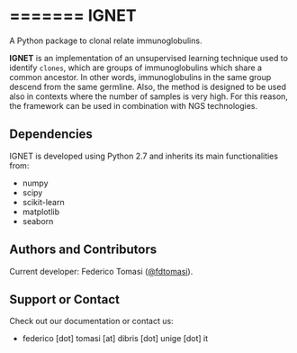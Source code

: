 =======
IGNET
=======
A Python package to clonal relate immunoglobulins.

**IGNET** is an implementation of an unsupervised learning technique
used to identify `clones`, which are groups of immunoglobulins which share
a common ancestor. In other words, immunoglobulins in the same group descend
from the same germline.
Also, the method is designed to be used also in contexts where
the number of samples is very high. For this reason, the framework can be used
in combination with NGS technologies.

## Dependencies
IGNET is developed using Python 2.7 and inherits its main functionalities from:

* numpy
* scipy
* scikit-learn
* matplotlib
* seaborn

## Authors and Contributors
Current developer: Federico Tomasi ([@fdtomasi](https://github.com/fdtomasi)).

## Support or Contact
Check out our documentation or contact us:

* federico [dot] tomasi [at] dibris [dot] unige [dot] it
